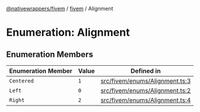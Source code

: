 [@nativewrappers/fivem](../../README.md) / [fivem](../README.md) / Alignment

# Enumeration: Alignment

## Enumeration Members

| Enumeration Member | Value | Defined in |
| ------ | ------ | ------ |
| `Centered` | `1` | [src/fivem/enums/Alignment.ts:3](https://github.com/nativewrappers/fivem/blob/2d4fa96d0a81695a673fe4c595d3abfefbf554a5/src/fivem/enums/Alignment.ts#L3) |
| `Left` | `0` | [src/fivem/enums/Alignment.ts:2](https://github.com/nativewrappers/fivem/blob/2d4fa96d0a81695a673fe4c595d3abfefbf554a5/src/fivem/enums/Alignment.ts#L2) |
| `Right` | `2` | [src/fivem/enums/Alignment.ts:4](https://github.com/nativewrappers/fivem/blob/2d4fa96d0a81695a673fe4c595d3abfefbf554a5/src/fivem/enums/Alignment.ts#L4) |
